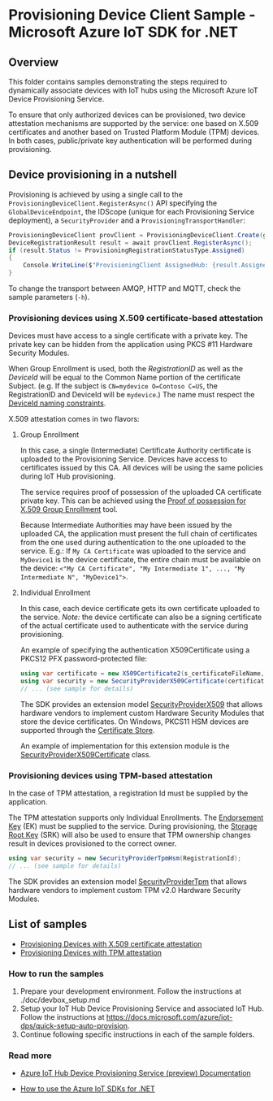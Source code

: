 # Provisioning Device Client Sample - Microsoft Azure IoT SDK for .NET

## Overview

This folder contains samples demonstrating the steps required to dynamically associate devices with IoT hubs using the Microsoft Azure IoT Device Provisioning Service.

To ensure that only authorized devices can be provisioned, two device attestation mechanisms are supported by the service: one based on X.509 certificates and another based on Trusted Platform Module (TPM) devices. In both cases, public/private key authentication will be performed during provisioning.

## Device provisioning in a nutshell

Provisioning is achieved by using a single call to the `ProvisioningDeviceClient.RegisterAsync()` API specifying the `GlobalDeviceEndpoint`, the IDScope (unique for each Provisioning Service deployment), a `SecurityProvider` and a `ProvisioningTransportHandler`:

```C#
ProvisioningDeviceClient provClient = ProvisioningDeviceClient.Create(globalDeviceEndpoint, s_idScope, security, transport);
DeviceRegistrationResult result = await provClient.RegisterAsync();
if (result.Status != ProvisioningRegistrationStatusType.Assigned) 
{
    Console.WriteLine($"ProvisioningClient AssignedHub: {result.AssignedHub}; DeviceId: {result.DeviceId}");
}
```

To change the transport between AMQP, HTTP and MQTT, check the sample parameters (`-h`).

### Provisioning devices using X.509 certificate-based attestation

Devices must have access to a single certificate with a private key. The private key can be hidden from the application using PKCS #11 Hardware Security Modules.

When Group Enrollment is used, both the _RegistrationID_ as well as the _DeviceId_ will be equal to the Common Name portion of the certificate Subject. (e.g. If the subject is `CN=mydevice O=Contoso C=US`, the RegistrationID and DeviceId will be `mydevice`.) The name must respect the [DeviceId naming constraints](https://docs.microsoft.com/azure/iot-hub/iot-hub-devguide-identity-registry).

X.509 attestation comes in two flavors:

1. Group Enrollment

   In this case, a single (Intermediate) Certificate Authority certificate is uploaded to the Provisioning Service. Devices have access to certificates issued by this CA. All devices will be using the same policies during IoT Hub provisioning.

   The service requires proof of possession of the uploaded CA certificate private key. This can be achieved using the [Proof of possession for X.509 Group Enrollment](../../Samples/service/GroupCertificateVerificationSample) tool.

   Because Intermediate Authorities may have been issued by the uploaded CA, the application must present the full chain of certificates from the one used during authentication to the one uploaded to the service. E.g.: If `My CA Certificate` was uploaded to the service and `MyDevice1` is the device certificate, the entire chain must be available on the device: 
`<"My CA Certificate", "My Intermediate 1", ..., "My Intermediate N", "MyDevice1">`.

2. Individual Enrollment

   In this case, each device certificate gets its own certificate uploaded to the service.
   _Note:_ the device certificate can also be a signing certificate of the actual certificate used to authenticate with the service during provisioning.

   An example of specifying the authentication X509Certificate using a PKCS12 PFX password-protected file:

    ```C#
    using var certificate = new X509Certificate2(s_certificateFileName, certificatePassword);
    using var security = new SecurityProviderX509Certificate(certificate);
    // ... (see sample for details)
    ```

    The SDK provides an extension model [SecurityProviderX509](https://github.com/Azure/azure-iot-sdk-csharp/blob/main/shared/src/SecurityProviderX509.cs) that allows hardware vendors to implement custom Hardware Security Modules that store the device certificates. On Windows, PKCS11 HSM devices are supported through the [Certificate Store](https://docs.microsoft.com/windows-hardware/drivers/install/certificate-stores).

    An example of implementation for this extension module is the [SecurityProviderX509Certificate](https://github.com/Azure/azure-iot-sdk-csharp/blob/main/shared/src/SecurityProviderX509Certificate.cs) class.

### Provisioning devices using TPM-based attestation

In the case of TPM attestation, a registration Id must be supplied by the application.

The TPM attestation supports only Individual Enrollments. The [Endorsement Key](https://technet.microsoft.com/library/cc770443(v=ws.11).aspx) (EK) must be supplied to the service. During provisioning, the [Storage Root Key](https://technet.microsoft.com/library/cc753560(v=ws.11).aspx) (SRK) will also be used to ensure that TPM ownership changes result in devices provisioned to the correct owner.

```C#
using var security = new SecurityProviderTpmHsm(RegistrationId);
// ... (see sample for details)
```

The SDK provides an extension model [SecurityProviderTpm](https://github.com/Azure/azure-iot-sdk-csharp/blob/main/shared/src/SecurityProviderTpm.cs) that allows hardware vendors to implement custom TPM v2.0 Hardware Security Modules.

## List of samples

- [Provisioning Devices with X.509 certificate attestation](X509Sample)
- [Provisioning Devices with TPM attestation](TpmSample)

### How to run the samples

1. Prepare your development environment. Follow the instructions at ./doc/devbox_setup.md
1. Setup your IoT Hub Device Provisioning Service and associated IoT Hub. Follow the instructions at <https://docs.microsoft.com/azure/iot-dps/quick-setup-auto-provision>.
1. Continue following specific instructions in each of the sample folders.

### Read more

- [Azure IoT Hub Device Provisioning Service (preview) Documentation](https://docs.microsoft.com/azure/iot-dps/)

- [How to use the Azure IoT SDKs for .NET](https://github.com/azure/azure-iot-sdk-csharp#how-to-use-the-azure-iot-sdks-for-net)
